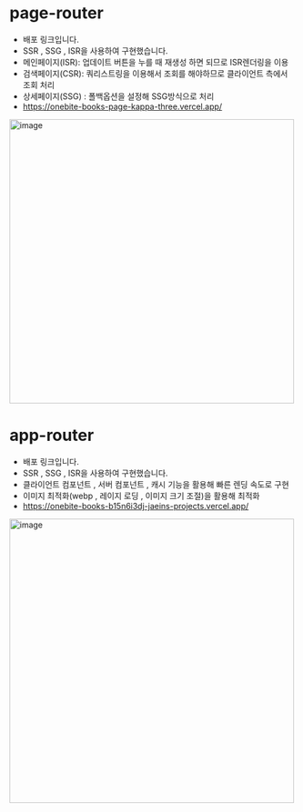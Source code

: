 # page-router
* 배포 링크입니다.
* SSR , SSG , ISR을 사용하여 구현했습니다.
* 메인페이지(ISR): 업데이트 버튼을 누를 때 재생성 하면 되므로 ISR렌더링을 이용
* 검색페이지(CSR): 쿼리스트링을 이용해서 조회를 해야하므로 클라이언트 측에서 조회 처리
* 상세페이지(SSG) : 폴백옵션을 설정해 SSG방식으로 처리
* https://onebite-books-page-kappa-three.vercel.app/

<img width="500" alt="image" src="https://github.com/user-attachments/assets/aba99a9e-7330-4914-96f8-3ef4ca8cf9fe">




# app-router
* 배포 링크입니다.
* SSR , SSG , ISR을 사용하여 구현했습니다.
* 클라이언트 컴포넌트 , 서버 컴포넌트 , 캐시 기능을 활용해 빠른 렌딩 속도로 구현
* 이미지 최적화(webp , 레이지 로딩 , 이미지 크기 조절)을 활용해 최적화
* https://onebite-books-b15n6i3dj-jaeins-projects.vercel.app/

<img width="500" alt="image" src="https://github.com/user-attachments/assets/d59f4bed-8e30-4870-8e0d-4a6b5d286d63">

